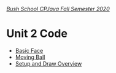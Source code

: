 [_Bush School CPJava Fall Semester 2020_](https://chandrunarayan.github.io/cpjava/)

# Unit 2 Code

* [Basic Face](basic_face_plus)
* [Moving Ball](moving_ball)
* [Setup and Draw Overview](setup_draw_overview)